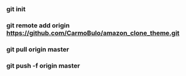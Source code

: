 
### git init

### git remote add origin https://github.com/CarmoBulo/amazon_clone_theme.git

### git pull origin master   
### git push -f origin master
